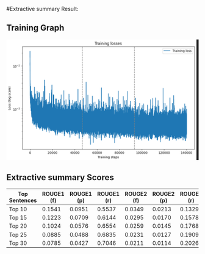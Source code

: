 
#Extractive summary Result:
## Training Graph

<p align="center"><img src="training-background-modeling.png"></p>

## Extractive summary Scores

| Top Sentences | ROUGE1 (f) | ROUGE1 (p) | ROUGE1 (r) | ROUGE2 (f) | ROUGE2 (p) | ROUGE2 (r) | ROUGEL (f) | ROUGEL (p) | ROUGEL (r) |
|---------------|------------|------------|------------|------------|------------|------------|------------|------------|------------|
| Top 10        | 0.1541     | 0.0951     | 0.5537     | 0.0349     | 0.0213     | 0.1329     | 0.0951     | 0.0579     | 0.3634     |
| Top 15        | 0.1223     | 0.0709     | 0.6144     | 0.0295     | 0.0170     | 0.1578     | 0.0762     | 0.0438     | 0.4092     |
| Top 20        | 0.1024     | 0.0576     | 0.6554     | 0.0259     | 0.0145     | 0.1768     | 0.0642     | 0.0358     | 0.4399     |
| Top 25        | 0.0885     | 0.0488     | 0.6835     | 0.0231     | 0.0127     | 0.1909     | 0.0559     | 0.0306     | 0.4635     |
| Top 30        | 0.0785     | 0.0427     | 0.7046     | 0.0211     | 0.0114     | 0.2026     | 0.0785     | 0.0427     | 0.7046     |
